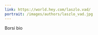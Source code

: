```yaml
---
link: https://world.hey.com/laszlo.vad/
portrait: /images/authors/laszlo_vad.jpg
---
```


Borsi bio

